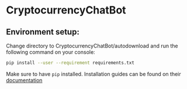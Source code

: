 # CryptocurrencyChatBot

## Environment setup:
Change directory to CryptocurrencyChatBot/autodownload and run the following command on your console:
```bash
pip install --user --requirement requirements.txt
```
Make sure to have `pip` installed. Installation guides can be found on their [documentation](https://pip.pypa.io/en/stable/installing/)
